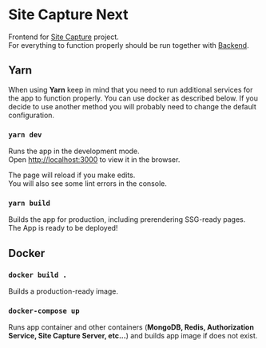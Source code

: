 # Site Capture Next

Frontend for [Site Capture](https://github.com/prixladi/site-capture) project.<br />
For everything to function properly should be run together with [Backend](https://github.com/prixladi/site-capture-server).

## Yarn

When using **Yarn** keep in mind that you need to run additional services for the app to function properly. You can use docker as described below. If you decide to use another method you will probably need to change the default configuration.

### `yarn dev`

Runs the app in the development mode.<br />
Open [http://localhost:3000](http://localhost:3000) to view it in the browser.

The page will reload if you make edits.<br />
You will also see some lint errors in the console.

### `yarn build`

Builds the app for production, including prerendering SSG-ready pages.<br />
The App is ready to be deployed!

## Docker

### `docker build .`

Builds a production-ready image.

### `docker-compose up`

Runs app container and other containers (**MongoDB, Redis, Authorization  Service, Site Capture Server, etc...**) and builds app image if does not exist.
